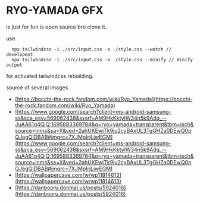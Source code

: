 # RYO-YAMADA GFX
is just for fun is open source bro clone it.

use 
```
  npx tailwindcss -i ./src/input.css -o ./style.css --watch // developent
  npx tailwindcss -i ./src/input.css -o ./style.css --minify // minify output  
```
for activated tailwindcss rebuilding.

source of several images.
- [https://bocchi-the-rock.fandom.com/wiki/Ryo_Yamada](https://bocchi-the-rock.fandom.com/wiki/Ryo_Yamada)
- [https://www.google.com/search?client=ms-android-samsung-ss&sca_esv=569062438&sxsrf=AM9HkKktyIW34n5k9Adq_--JuAA61q4QjQ:1695883369784&q=ryo+yamada+transparent&tbm=isch&source=lnms&sa=X&ved=2ahUKEwiTk9ju2cyBAxUL3TgGHZa0DEwQ0pQJegQIDBAB#imgrc=7XJMpIrjLiwEGM](https://www.google.com/search?client=ms-android-samsung-ss&sca_esv=569062438&sxsrf=AM9HkKktyIW34n5k9Adq_--JuAA61q4QjQ:1695883369784&q=ryo+yamada+transparent&tbm=isch&source=lnms&sa=X&ved=2ahUKEwiTk9ju2cyBAxUL3TgGHZa0DEwQ0pQJegQIDBAB#imgrc=7XJMpIrjLiwEGM)
- [https://wallpapercave.com/w/wp11814613](https://wallpapercave.com/w/wp11814613)
- [https://danbooru.donmai.us/posts/5924016](https://danbooru.donmai.us/posts/5924016)

